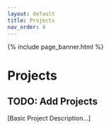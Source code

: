 ```yaml
---
layout: default
title: Projects
nav_order: 4
---
```

{% include page_banner.html %}
# Projects

## TODO: Add Projects

[Basic Project Description...]

